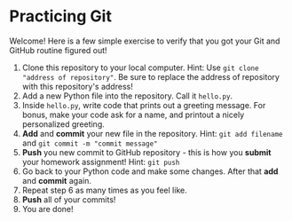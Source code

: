 # Practicing Git
Welcome! Here is a few simple exercise to verify that you got your Git and GitHub routine figured out!

1. Clone this repository to your local computer. Hint: Use `git clone "address of repository"`. Be sure to replace the address of repository with this repository's address!
2. Add a new Python file into the repository. Call it `hello.py`.
3. Inside `hello.py`, write code that prints out a greeting message. For bonus, make your code ask for a name, and printout a nicely personalized greeting.
4. **Add** and **commit** your new file in the repository. Hint: `git add filename` and `git commit -m "commit message"`
5. **Push** you new commit to GitHub repository - this is how you **submit** your homework assignment! Hint: `git push`
6. Go back to your Python code and make some changes. After that **add** and **commit** again. 
7. Repeat step 6 as many times as you feel like.
8. **Push** all of your commits!
9. You are done!
